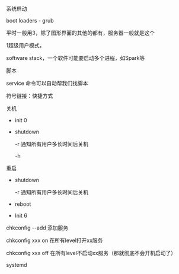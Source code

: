 

系统启动



boot loaders - grub



平时一般用3，除了图形界面的其他的都有，服务器一般就是这个

1超级用户模式，



software stack，一个软件可能要启动多个进程，如Spark等

脚本





service 命令可以自动帮我们找脚本



符号链接：快捷方式



关机

- init 0 

- shutdown

  -r 通知所有用户多长时间后关机

  -h 



重启

- shutdown

  -r 通知所有用户多长时间后关机

- reboot

- Init 6



chkconfig --add 添加服务

chkconfig xxx on 在所有level打开xx服务

chkconfig xxx off 在所有level不启动xx服务（那就彻底不会开机启动了）



systemd



